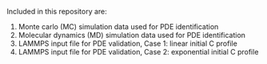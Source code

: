Included in this repository are:
1. Monte carlo (MC) simulation data used for PDE identification
2. Molecular dynamics (MD) simulation data used for PDE identification
3. LAMMPS input file for PDE validation, Case 1: linear initial C profile
4. LAMMPS input file for PDE validation, Case 2: exponential initial C profile
